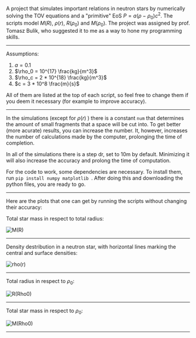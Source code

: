 A project that simulates important relations in neutron stars by numerically solving the TOV equations and a "primitive" EoS $P = a(\rho - \rho_0)c^2$. The scripts model $M(R)$, $\rho(r)$, $R(\rho_0)$ and $M(\rho_0)$. The project was assigned by prof. Tomasz Bulik, who suggested it to me as a way to hone my programming skills.

---

Assumptions:

1. $a = 0.1$
2. $\rho_0 = 10^{17} \frac{kg}{m^3}$
3. $\rho_c = 2 * 10^{18} \frac{kg}{m^3}$
4. $c = 3 * 10^8 \frac{m}{s}$

All of them are listed at the top of each script, so feel free to change them if you deem it necessary (for example to improve accuracy).

---

In the simulations (except for $\rho(r)$ ) there is a constant `num` that determines the amount of small fragments that a space will be cut into. To get better (more acurate) results, you can increase the number. It, however, increases the number of calculations made by the computer, prolonging the time of completion.

In all of the simulations there is a step dr, set to 10m by default. Minimizing it will also increase the accuracy and prolong the time of computation.

For the code to work, some dependencies are necessary. To install them, run `pip install numpy matplotlib `. After doing this and downloading the python files, you are ready to go.

---

Here are the plots that one can get by running the scripts without changing their accuracy:

Total  star mass in respect to total radius:

![M(R)](https://github.com/user-attachments/assets/e9ae4b2a-d49f-4b80-aa29-f2f3aeec0cb0)

---

Density destribution in a neutron star, with horizontal lines marking the central and surface densities:

![rho(r)](https://github.com/user-attachments/assets/6288e847-b625-4154-af01-aee10628cd77)

---

Total radius in respect to $\rho_0$:

![R(Rho0)](https://github.com/user-attachments/assets/47b36017-ef2c-477e-9861-87a2bbd675ad)

---

Total star mass in respect to $\rho_0$:

![M(Rho0)](https://github.com/user-attachments/assets/bdd1cfc3-03f5-4996-90c3-eaad60b4ead0)

---
